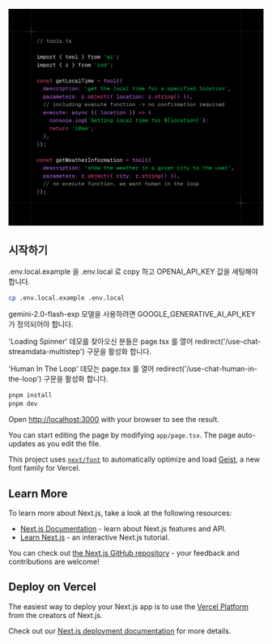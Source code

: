 
![HITL](tools.png)

## 시작하기

.env.local.example 을 .env.local 로 copy 하고 OPENAI_API_KEY 값을 세팅해야 합니다.

```bash
cp .env.local.example .env.local
```

gemini-2.0-flash-exp 모델을 사용하려면  GOOGLE_GENERATIVE_AI_API_KEY 가 정의되어야 합니다.

'Loading Spinner' 데모를 찾아오신 분들은 page.tsx 를 열어 redirect('/use-chat-streamdata-multistep') 구문을 활성화 합니다.

'Human In The Loop' 데모는 page.tsx 를 열어 redirect('/use-chat-human-in-the-loop') 구문을 활성화 합니다.


```bash
pnpm install
pnpm dev

```

Open [http://localhost:3000](http://localhost:3000) with your browser to see the result.

You can start editing the page by modifying `app/page.tsx`. The page auto-updates as you edit the file.

This project uses [`next/font`](https://nextjs.org/docs/app/building-your-application/optimizing/fonts) to automatically optimize and load [Geist](https://vercel.com/font), a new font family for Vercel.

## Learn More

To learn more about Next.js, take a look at the following resources:

- [Next.js Documentation](https://nextjs.org/docs) - learn about Next.js features and API.
- [Learn Next.js](https://nextjs.org/learn) - an interactive Next.js tutorial.

You can check out [the Next.js GitHub repository](https://github.com/vercel/next.js) - your feedback and contributions are welcome!

## Deploy on Vercel

The easiest way to deploy your Next.js app is to use the [Vercel Platform](https://vercel.com/new?utm_medium=default-template&filter=next.js&utm_source=create-next-app&utm_campaign=create-next-app-readme) from the creators of Next.js.

Check out our [Next.js deployment documentation](https://nextjs.org/docs/app/building-your-application/deploying) for more details.
